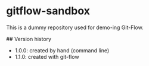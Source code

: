 # gitflow-sandbox

This is a dummy repository used for demo-ing Git-Flow.

## Version history

- 1.0.0: created by hand (command line)
- 1.1.0: created with git-flow

